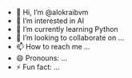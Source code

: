 - 👋 Hi, I’m @alokraibvm
- 👀 I’m interested in AI
- 🌱 I’m currently learning Python
- 💞️ I’m looking to collaborate on ...
- 📫 How to reach me ...
- 😄 Pronouns: ...
- ⚡ Fun fact: ...

<!---
alokraibvm/alokraibvm is a ✨ special ✨ repository because its `README.md` (this file) appears on your GitHub profile.
You can click the Preview link to take a look at your changes.
--->
